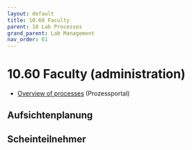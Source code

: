 ```yaml
---
layout: default
title: 10.60 Faculty
parent: 10 Lab Processes
grand_parent: Lab Management
nav_order: 61
---
```


# 10.60 Faculty (administration)

- [Overview of processes](https://www.uni-bamberg.de/qm/prozesse-studium-und-lehre/prozessportal/) (Prozessportal)

## Aufsichtenplanung

## Scheinteilnehmer
